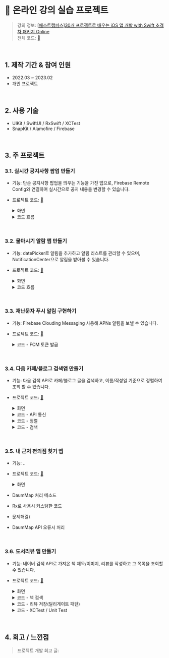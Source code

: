 # :pushpin: 온라인 강의 실습 프로젝트
>강의 정보: [[패스트캠퍼스]30개 프로젝트로 배우는 iOS 앱 개발 with Swift 초격차 패키지 Online](https://fastcampus.co.kr/dev_online_iosappfinal) <br>
>전체 코드: [🔗](https://github.com/oneoneoneoneoneoneone/Fastcampus_ios)

</br>

## 1. 제작 기간 & 참여 인원
- 2022.03 ~ 2023.02
- 개인 프로젝트


</br>


## 2. 사용 기술
- UIKit / SwiftUI / RxSwift / XCTest
- SnapKit / Alamofire / Firebase


</br>


## 3. 주 프로젝트

### 3.1. 실시간 공지사항 팝업 만들기
- 기능: 단순 공지사항 팝업을 띄우는 기능을 가진 앱으로, Firebase Remote Config와 연결하여 실시간으로 공지 내용을 변경할 수 있습니다.
- 프로젝트 코드: [🔗](https://github.com/oneoneoneoneoneoneone/Fastcampus_ios/tree/main/P3/Notice)

    <details>
    <summary>화면</summary>
    <div markdown="1">

    |<img src="https://user-images.githubusercontent.com/94464179/220093765-63e010ac-3625-4aec-9911-4e0c2d7ed350.png" width="12%" height="12%" alt>| 
    |:--:|
    | *공지 화면* |

    </div>
    </details>

    <details>
    <summary>코드 흐름</summary>
    <div markdown="1">

      - Firebase Remote Config 연결
      ~~~swift
      //ViewController
        var remoteConfig: RemoteConfig?
        remoteConfig = RemoteConfig.remoteConfig()

        let setting = RemoteConfigSettings()
        //테스트를 위해 새로운 값을 패치하는 리커버를 최소화해서 최대한 자주 가져옴//개발 중 0
        setting.minimumFetchInterval = 0

        remoteConfig?.configSettings = setting
        remoteConfig?.setDefaults(fromPlist: "RemoteConfigDefaults")
      ~~~

      - 공지확인 터치시 Firebase A-B Test 기록
      ~~~swift
      //ViewController
        let confirmAction = UIAlertAction(title: "확인하기", style: .default) { _ in
            //google analytics 이벤트 기록
            Analytics.logEvent("promotion_alert", parameters: nil)
        }
      ~~~

    </div>
    </details>

</br>

### 3.2. 물마시기 알람 앱 만들기
- 기능: datePicker로 알림을 추가하고 알림 리스트를 관리할 수 있으며, NotificationCenter으로 알림을 받아볼 수 있습니다. 
- 프로젝트 코드: [🔗](https://github.com/oneoneoneoneoneoneone/Fastcampus_ios/tree/main/P3/Drink)

    <details>
    <summary>화면</summary>
    <div markdown="1">

    |<img src="https://user-images.githubusercontent.com/94464179/218811403-eeace868-3889-4fc7-a9d8-fbbce151f7b9.png" width="25%" height="25%" alt>|<img src="https://user-images.githubusercontent.com/94464179/218811403-eeace868-3889-4fc7-a9d8-fbbce151f7b9.png" width="25%" height="25%" alt>| 
    |:--:|:--:|
    | *리스트 화면* | *알림 추가 화면* |

    </div>
    </details>

    <details>
    <summary>코드 흐름</summary>
    <div markdown="1">

      - 알림추가 화면에서 리스트뷰로 데이터 넘기기
      ~~~swift
      //AddAlertViewController

        var pickedDate: ((_ date: Date,_ isRepeat: Bool, _ duration: Double) -> Void)? 

        @IBAction func saveButtonTap(_ sender: UIBarButtonItem) {
            pickedDate?(datePicker.date, isRepeatSwitch.isOn, datePicker.date.timeIntervalSinceNow + timePicker.countDownDuration)

            self.dismiss(animated: true, completion: nil)
        }
      ~~~

      - 테이블뷰에서 추가된 알림을 UNUserNotificationCenter에 넘기기
      ~~~swift
      //AlertListViewController

        addAlertVC.pickedDate = {[weak self] date, isRepeat, duration in
            guard let self = self else {return}

            let newAlert = Alert(date: date, isOn: true, isRepeat: isRepeat, duration: duration)

            ... //테이블뷰 데이터 업데이트 및 정렬, 내부저장소 저장

            //센터에 알림을 추가하는 메소드 호출
            self.userNotificationCenter.addNotificationRequest(by: newAlert)
        }
      ~~~

      - UNUserNotificationCenter에 알림 추가
      ~~~swift
      //UNUserNotificationCenter

        let content = UNMutableNotificationContent()
        ... //content 설정

        //UNCalendarNotificationTrigger - 시간 알림
        let component = Calendar.current.dateComponents([.hour, .minute], from: alert.date)
        let trigger = UNCalendarNotificationTrigger(dateMatching: component, repeats: alert.isOn)
        let request = UNNotificationRequest(identifier: alert.id, content: content, trigger: trigger)
        self.add(request, withCompletionHandler: nil)

        //UNTimeIntervalNotificationTrigger - 타이머 알림 (다시알림)
        let timeTrigger = UNTimeIntervalNotificationTrigger(timeInterval: alert.duration, repeats: false)
        let timeRequest = UNNotificationRequest(identifier: alert.id, content: content, trigger: timeTrigger)
        self.add(timeRequest, withCompletionHandler: nil)
      ~~~

      - 사용자 알림 승인
      ~~~swift 
      //AppDelegate

        let authrizationOptions = UNAuthorizationOptions(arrayLiteral: [.alert, .badge, .sound])
        userNotificationCenter.requestAuthorization(options: authrizationOptions){_, error in
            if let error = error{
              print("ERROR: \(error)")
            }
        }
      ~~~

    </div>
    </details>

</br>

### 3.3. 재난문자 푸시 알림 구현하기
- 기능: Firebase Clouding Messaging 사용해 APNs 알림을 보낼 수 있습니다.
- 프로젝트 코드: [🔗](https://github.com/oneoneoneoneoneoneone/Fastcampus_ios/tree/main/P3/Notice)

    <details>
    <summary>코드 - FCM 토큰 발급</summary>
    <div markdown="1">

    ~~~swift
        func messaging(_ messaging: Messaging, didReceiveRegistrationToken fcmToken: String?) {
            guard let token = fcmToken else {return}
            print("FCM 등록토큰 갱신: \(token)")
        }
    ~~~

    </div>
    </details>

</br>

### 3.4. 다음 카페/블로그 검색앱 만들기
- 기능: 다음 검색 API로 카페/블로그 글을 검색하고, 이름/작성일 기준으로 정렬하여 조회 할 수 있습니다.
- 프로젝트 코드: [🔗](https://github.com/oneoneoneoneoneoneone/Fastcampus_ios/tree/main/P4/SubwayStation)

    <details>
    <summary>화면</summary>
    <div markdown="1">

    |<img src="https://user-images.githubusercontent.com/94464179/220095185-ac42021f-97e2-4352-aca2-e1dc5bcc8639.png" width="12%" height="12%" alt>| 
    |:--:|
    | *검색 리스트 화면* |

    </div>
    </details>

    <details>
    <summary>코드 - API 통신</summary>
    <div markdown="1">

      ~~~swift
      //SearchBlogNetwork
        let request = NSMutableURLRequest(url: url)
        request.httpMethod = "GET"
        //header
        request.setValue("KakaoAK -", forHTTPHeaderField: "Authorization")

        return session.rx.data(request: request as URLRequest)
            .map{data in
                //json encoding
                do{
                    let blogData = try JSONDecoder().decode(DKBlog.self, from: data)
                    return .success(blogData)
                }catch{
                    return .failure(.invalidJSON)
                }
            }
            .catch{_ in
                    .just(.failure(.networkError))
            }
            //옵저버블 > single
            //Single<Result<DKBlog, SearchNetworkError>>
            .asSingle()
      ~~~

    </div>
    </details>   
    
    <details>
    <summary>코드 - 정렬</summary>
    <div markdown="1">

      - ViewModel - ViewController . AlertAction(정렬방식)이 선택되었을 때 동작
      ~~~swift
      //MainViewController
        viewModel.shouldPresentAlert
            .flatMap{alert -> Signal<AlertAction> in
                let alertController = UIAlertController(title: alert.title, message: alert.message, preferredStyle: alert.style)
                //Alert컨트롤러 생성 메소드 호출
                return self.presentAlertController(alertController, actions: alert.actions)
            }
            .emit(to: viewModel.alertActionTap)
            .disposed(by: disposeBag)  
      ~~~

      - alertActionTap되었을 때, 기존 CellData를 sortedType에 맞게 재정렬시키는 연산 수행
      ~~~swift
      //MainViewModel
        //filterView 선택 > alertSheet > type별로 액션을 구분
        let sortedType = alertActionTap
        .filter{
            switch $0 {
            case .title, .datetime:
                return true
            default:
                return false
            }
        }
        .startWith(.title)  //초기값

        //메인뷰의 액션으로 데이터처리 -> 리스트뷰에 값 셋팅
        Observable
            .combineLatest(
                sortedType, //PublishSubject<MainViewController.AlertAction>()
                cellData,
                resultSelector: model.sort
            )
            .bind(to: blogListViewModel.BlogCellData)
            .disposed(by: disposeBag)
      ~~~

    </div>
    </details>
    
    <details>
    <summary>코드 - 검색</summary>
    <div markdown="1">

      - 검색버튼 이벤트 연결
      ~~~swift
      //SearchBar
        //searchButtonTap = searchButtonClicked(키보드의 검색 버튼) + search 커스텀 버튼 탭
        viewModel.searchButtonTap
            .asSignal()
            .emit(to: self.rx.endEditing)   //SearchBar에 endEditing 메소드를 Rx로 Reactive
            .disposed(by: disposeBag)
      ~~~

       - 검색버튼 탭 되었을 때 결과처리??????????????????????
      ~~~swift
      //SearchBar
        self.shouldLoadResult = searchButtonTap
            //옵셔널처리를 왜 $1 ?????????????????????????
            .withLatestFrom(queryText) {$1 ?? ""}
            .filter{!$0.isEmpty}
            .distinctUntilChanged()
      ~~~   

       - 검색데이터 맵핑
      ~~~swift
      //MainViewModel
        let blogResult = searchBarViewModel.shouldLoadResult
        //파라미터 인자와 메소드 인자가 동일하면 클로저안써도 됨
            .flatMapLatest(model.searchBlog)
            .share()

        //예외처리하고 결과만 가져옴
        let blogValue = blogResult
            .compactMap(model.getBlogValue)

        //에러처리
        let blogError = blogResult
            .compactMap(model.getBlogError)

        let cellData = blogValue
        .map(model.getBlogListCellData)
        .debug("MainViewModel - cellData")
      ~~~      

    </div>
    </details>
    
</br>

### 3.5. 내 근처 편의점 찾기 앱
- 기능: ..
- 프로젝트 코드: [🔗](https://github.com/oneoneoneoneoneoneone/Fastcampus_ios/tree/main/P5/FindCVS)

    <details>
    <summary>화면</summary>
    <div markdown="1">

    |<img src="https://user-images.githubusercontent.com/94464179/218811403-eeace868-3889-4fc7-a9d8-fbbce151f7b9.png" width="25%" height="25%" alt>|<img src="https://user-images.githubusercontent.com/94464179/218811403-eeace868-3889-4fc7-a9d8-fbbce151f7b9.png" width="25%" height="25%" alt>| 
    |:--:|:--:|
    | *리스트화면* | *알림추가화면* |

    </div>
    </details>


- DaumMap 처리 메소드
- Rx로 사용시 커스텀한 코드

- 문제해결)
- DaumMap API 오류시 처리 

</br>

### 3.6. 도서리뷰 앱 만들기
- 기능: 네이버 검색 API로 가져온 책 제목/이미지, 리뷰를 작성하고 그 목록을 조회할 수 있습니다.
- 프로젝트 코드: [🔗](https://github.com/oneoneoneoneoneoneone/Fastcampus_ios/tree/main/P5/BookReview)

    <details>
    <summary>화면</summary>
    <div markdown="1">

    |<img src="https://user-images.githubusercontent.com/94464179/220159735-8f41ee26-39df-4df1-a0b4-78119eab6aac.png" width="40%" height="40%" alt>|<img src="https://user-images.githubusercontent.com/94464179/220159759-d67f0dfa-9bb5-403f-a3ec-8f6580f09685.png" width="40%" height="40%" alt>|<img src= "https://user-images.githubusercontent.com/94464179/220159748-f8f2ff02-c76e-430b-a98b-795ea4ac9a06.png" width="40%" height="40%" alt>|
    |:--:|:--:|:--:|
    | *리스트 화면* | *리뷰 작성 화면* | *제목 검색 화면* |

    </div>
    </details>

    <details>
    <summary>코드 - 책 검색</summary>
    <div markdown="1">

      - 
      ~~~swift
      //SearchBookPresenter
            func searchBarSearchButtonClicked(_ searchBar: UISearchBar) {
            guard let searchText = searchBar.text else {return}

            //책 검색 데이터 가져옴. completionHandler([Book])
            bookSearchManager.request(from: searchText){ [weak self] newBooks in
                self?.books = newBooks
                self?.viewController.reloadView()
            }
        }

      ~~~

    </div>
    </details>
   
    <details>
    <summary>코드 - 리뷰 저장(딜리게이트 패턴)</summary>
    <div markdown="1">

      - 
      ~~~swift
      //SearchBookPresenter

        private let delegate: SearchBookDelegate

        init(viewController: SearchBookProtocol, delegate: SearchBookDelegate) {
            self.viewController = viewController
            self.delegate = delegate
        }

        //tableView Cell 선택
        func tableView(_ tableView: UITableView, didSelectRowAt indexPath: IndexPath) {
            let selectedBook = books[indexPath.row]
            //선택된 Cell data 딜리게이트로 전달
            delegate.selectBook(selectedBook)

            viewController.close()
        }
      ~~~

      ~~~swift
      //SearchBookDelegate
        protocol SearchBookDelegate{
            func selectBook(_ book: Book)
        }
      ~~~

      ~~~swift
      //SearchBookViewController
        private lazy var presenter = SearchBookPresenter(viewController: self, delegate: serachBookDelegate)

        private let serachBookDelegate: SearchBookDelegate

        init(searchBookDelegate: SearchBookDelegate){
            self.serachBookDelegate = searchBookDelegate

            super.init(nibName: nil, bundle: nil)
        }
      ~~~

      ~~~swift
      //ReviewWritePresenter
        extension ReviewWritePresenter: SearchBookDelegate{
            func selectBook(_ book: Book) {
                self.book = book
                viewController.updateViews(title: book.title, imageUrl: book.imageURL)
            }
        }
      ~~~

    </div>
    </details>
    
    <details>
    <summary>코드 - XCTest / Unit Test</summary>
    <div markdown="1">

      - 
      ~~~swift
      //ㅇㅇ

      ~~~

    </div>
    </details>

</br>

  
## 4. 회고 / 느낀점
>프로젝트 개발 회고 글:

